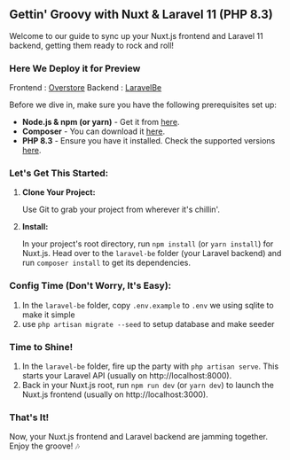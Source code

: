 ## Gettin' Groovy with Nuxt & Laravel 11 (PHP 8.3)

Welcome to our guide to sync up your Nuxt.js frontend and Laravel 11 backend, getting them ready to rock and roll!

### Here We Deploy it for Preview

Frontend : [Overstore](https://tester.fioep.com/)
Backend : [LaravelBe](https://efarm.shiny.my.id/)

Before we dive in, make sure you have the following prerequisites set up:

- **Node.js & npm (or yarn)** - Get it from [here](https://nodejs.org/en).
- **Composer** - You can download it [here](https://getcomposer.org/download/).
- **PHP 8.3** - Ensure you have it installed. Check the supported versions [here](https://www.php.net/supported-versions.php).

### Let's Get This Started:

1. **Clone Your Project:**

   Use Git to grab your project from wherever it's chillin'.

2. **Install:**

   In your project's root directory, run `npm install` (or `yarn install`) for Nuxt.js.
   Head over to the `laravel-be` folder (your Laravel backend) and run `composer install` to get its dependencies.

### Config Time (Don't Worry, It's Easy):

1. In the `laravel-be` folder, copy `.env.example` to `.env` we using sqlite to make it simple
2. use `php artisan migrate --seed` to setup database and make seeder

### Time to Shine!

1. In the `laravel-be` folder, fire up the party with `php artisan serve`. This starts your Laravel API (usually on http://localhost:8000).
2. Back in your Nuxt.js root, run `npm run dev` (or `yarn dev`) to launch the Nuxt.js frontend (usually on http://localhost:3000).

### That's It!

Now, your Nuxt.js frontend and Laravel backend are jamming together. Enjoy the groove! 🎶
